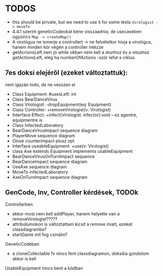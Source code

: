 # TODOS

- this should be private, but we need to use it for some tests `Virologist -> moveTo`
- 4.4.1 szerint geneticCodeokat kéne visszaadnia, de usecaseben úgysincs `Map -> createMap()`
- A virológus ne ismerje a controllert -> ne felvételkor hívja a virológus, hanem minden kör végén a controller intézze
- getAcrionsLeft nem jó while okban
    nem kell a stunhoz és a vitushoz getActionsLeft, elég ha numberOfActions -ször lefut a ciklus. 
## 7es doksi elejéről (ezeket változtattuk):
nem igazán todo, de ne vesszen el
- Class Equipment: #usesLeft: int
- Class BearDanceVirus
- Class Virologist: -dropEquipment(eq: Equipment)
- Class Controller: +removeVirologist(v: Virologist)
- Interface Effect: +infect(Virologist: infector):void – ez agentre, equipmentre is
- Class InfectedLaboratory
- BearDanceVirusImpact sequence diagram
- PlayerMove sequence diagram
- Glove counterimpact plusz opt
- Interface useableEquipment: +use(v: Virologist)
- class Axe extends Equipment implements usableEquipment
- BearDanceVirusOnTurnImpact sequence
- BearDanceImpact sequence diagram
- UseAxe sequence diagram
- MoveTo infectedLaboratory
- AxeOnTurnImpact sequence diagram

## GenCode, Inv, Controller kérdések, TODOk
Controllerben 
- akkor most nem kell addPlayer, hanem helyette van a removeVirologist?????
- attribútumokon is változtattam kicsit a remove miatt, ezeket classdiagramba?
- startGame mit fog csinálni?


GeneticCodeban
- a cloneCollectable fv nincs fent classdiagramon, doksiba gondolom akkor is kell

UsableEquipment nincs bent a kódban
